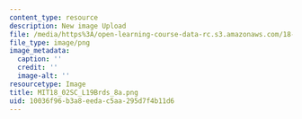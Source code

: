 ```yaml
---
content_type: resource
description: New image Upload
file: /media/https%3A/open-learning-course-data-rc.s3.amazonaws.com/18-02sc-multivariable-calculus-fall-2010/10036f96b3a8eedac5aa295d7f4b11d6_MIT18_02SC_L19Brds_8a.png
file_type: image/png
image_metadata:
  caption: ''
  credit: ''
  image-alt: ''
resourcetype: Image
title: MIT18_02SC_L19Brds_8a.png
uid: 10036f96-b3a8-eeda-c5aa-295d7f4b11d6
---
```

